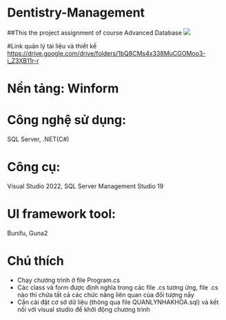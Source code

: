 # Dentistry-Management
##This the project assignment of course Advanced Database 
![](https://149501111.v2.pressablecdn.com/wp-content/uploads/2022/08/Dental-Clinic-Management-System.webp)

#Link quản lý tài liệu và thiết kế 
https://drive.google.com/drive/folders/1bQ8CMs4x338MuCGOMoo3-i_Z3XB11r-r

# Nền tảng: Winform
# Công nghệ sử dụng: 
SQL Server, .NET(C#)
# Công cụ: 
Visual Studio 2022, SQL Server Management Studio 19
# UI framework tool:
Bunifu, Guna2
# Chú thích
- Chạy chương trình ở file Program.cs
- Các class và form được định nghĩa trong các file .cs tương ứng, file .cs nào thì chứa tất cả các chức năng liên quan của đối tượng nấy
- Cần cài đặt cơ sở dữ liệu (thông qua file QUANLYNHAKHOA.sql) và kết nối với visual studio để khởi động chương trình
